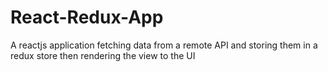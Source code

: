 # React-Redux-App
A reactjs application fetching data from a remote API and storing them in a redux store then rendering the view to the UI
